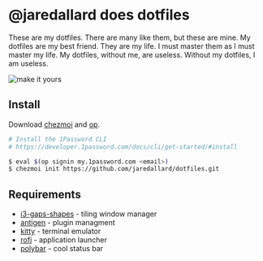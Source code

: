 # @jaredallard does dotfiles

These are my dotfiles. There are many like them, but these are mine. My dotfiles
are my best friend. They are my life. I must master them as I must master my
life. My dotfiles, without me, are useless. Without my dotfiles, I am useless.

![make it yours](http://i.giphy.com/Vc5x1pG5RFH3O.gif)

## Install

Download [chezmoi](https://github.com/twpayne/chezmoi/blob/master/docs/INSTALL.md#one-line-package-install) and [op](https://support.1password.com/command-line-getting-started/).

```bash
# Install the 1Password CLI
# https://developer.1password.com/docs/cli/get-started/#install

$ eval $(op signin my.1password.com <email>)
$ chezmoi init https://github.com/jaredallard/dotfiles.git
```

## Requirements

 * [i3-gaps-shapes](https://github.com/resloved/i3) - tiling window manager
 * [antigen](https://github.com/getantibody/antibody) - plugin managment
 * [kitty](https://github.com/kovidgoyal/kitty/releases) - terminal emulator
 * [rofi](https://github.com/davatorium/rofi) - application launcher
 * [polybar](https://github.com/jaagr/polybar) - cool status bar
